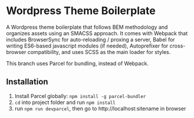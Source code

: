 # Wordpress Theme Boilerplate
A Wordpress theme boilerplate that follows BEM methodology and organizes assets using an SMACSS approach. It comes with Webpack that includes BrowserSync for auto-reloading / proxing a server, Babel for writing ES6-based javascript modules (if needed), Autoprefixer for cross-browser compatibility, and uses SCSS as the main loader for styles.

This branch uses Parcel for bundling, instead of Webpack. 

## Installation
1. Install Parcel globally: `npm install -g parcel-bundler`
2. `cd` into project folder and run `npm install`
3. run `npm run devparcel`, then go to http://localhost:sitename in browser